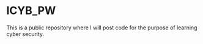 # ICYB_PW
This is a public repository where I will post code for the purpose of learning cyber security. 
